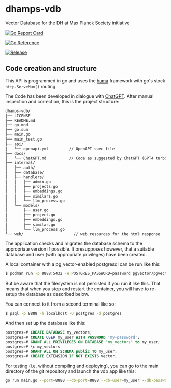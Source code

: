 # dhamps-vdb
Vector Database for the DH at Max Planck Society initiative

[![Go Report Card](https://goreportcard.com/badge/github.com/mpilhlt/dhamps-vdb?style=flat-square)](https://goreportcard.com/report/github.com/mpilhlt/dhamps-vdb)

[![Go Reference](https://pkg.go.dev/badge/github.com/mpilhlt/dhamps-vdb.svg)](https://pkg.go.dev/github.com/mpilhlt/dhamps-vdb)

[![Release](https://img.shields.io/github/release/golang-standards/project-layout.svg?style=flat-square)](https://github.com/golang-standards/project-layout/releases/latest)

## Code creation and structure

This API is programmed in go and uses the [huma](https://huma.rocks/) framework with go's stock `http.ServeMux()` routing.

The Code has been developed in dialogue with [ChatGPT](./docs/ChatGPT.md). After manual inspection and correction, this is the project structure:

```default
dhamps-vdb/
├── LICENSE
├── README.md
├── go.mod
├── go.sum
├── main.go
├── main_test.go
├── api/
│   └── openapi.yml         // OpenAPI spec file
├── docs/
│   └── ChatGPT.md          // Code as suggested by ChatGPT (GPT4 turbo and GPT4o) on 2024-06-09
├── internal/
│   ├── auth/
│   ├── database/
│   ├── handlers/
│   │   ├── admin.go
│   │   ├── projects.go
│   │   ├── embeddings.go
│   │   ├── similars.go
│   │   └── llm_process.go
│   └── models/
│       ├── user.go
│       ├── project.go
│       ├── embeddings.go
│       ├── similar.go
│       └── llm_process.go
└── web/                      // web resources for the html response
```

The application checks and migrates the database schema to the appropriate version if possible. It presupposes however, that a suitable database and user (with appropriate privileges) have been created.

A local container with a pg_vector-enabled postgresql can be run like this:

```bash
$ podman run -p 8888:5432 -e POSTGRES_PASSWORD=password pgvector/pgvector:0.7.4-pg16
```

But be aware that the filesystem is not persisted if you run it like this. That means that when you stop and restart the container, you will have to re-setup the database as described below.

You can connect to it from a second terminal like so:

```bash
$ psql -p 8888 -h localhost -U postgres -d postgres
```

And then set up the database like this:

```sql
postgres=# CREATE DATABASE my_vectors;
postgres=# CREATE USER my_user WITH PASSWORD 'my-password';
postgres=# GRANT ALL PRIVILEGES ON DATABASE "my_vectors" to my_user;
postgres=# \c my_vectors
postgres=# GRANT ALL ON SCHEMA public TO my_user;
postgres=# CREATE EXTENSION IF NOT EXISTS vector;
```

For testing (i.e. without compiling and deploying), you can go to the main directory of the git repository and launch the vdb app like this:

```bash
go run main.go --port=8880 --db-port=8888 --db-user=my_user --db-password=my-password --db-name=my_vectors
```
